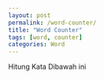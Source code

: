 ```yaml
---
layout: post
permalink: /word-counter/
title: "Word Counter"
tags: [word, counter]
categories: Word
---
```


Hitung Kata Dibawah ini
